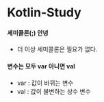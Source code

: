 # Kotlin-Study

#### 세미콜론(;) 안녕
- 더 이상 세미콜론은 필요가 없다.

#### 변수는 모두 var 아니면 val
- var : 값이 바뀌는 변수
- val : 값이 불변하는 상수 변수

